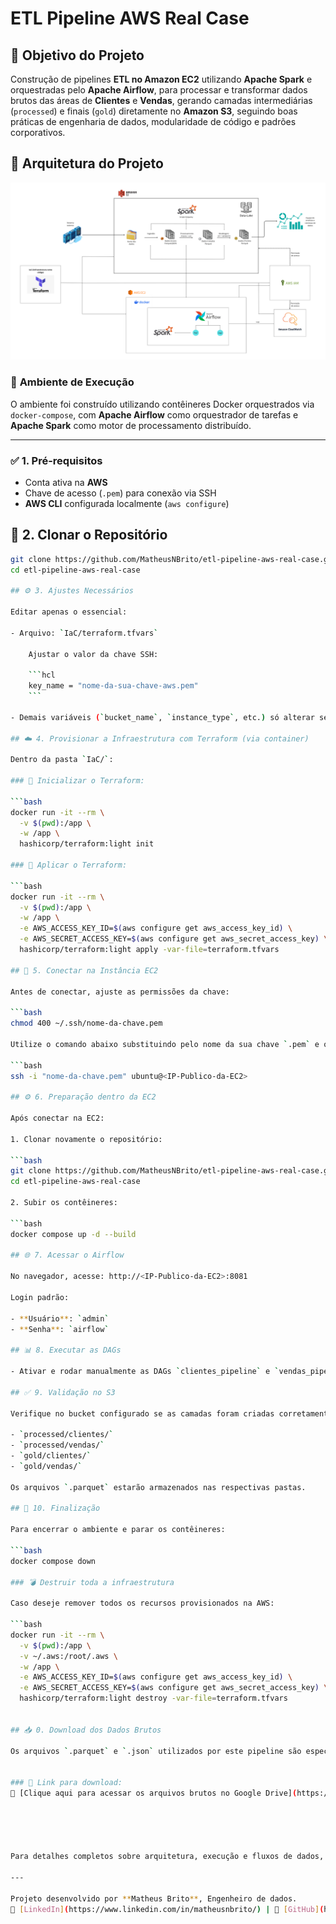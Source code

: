 # ETL Pipeline AWS Real Case 

## 🎯 Objetivo do Projeto

Construção de pipelines **ETL no Amazon EC2** utilizando **Apache Spark** e orquestradas pelo **Apache Airflow**, para processar e transformar dados brutos das áreas de **Clientes** e **Vendas**, gerando camadas intermediárias (`processed`) e finais (`gold`) diretamente no **Amazon S3**, seguindo boas práticas de engenharia de dados, modularidade de código e padrões corporativos.

## 🧩 Arquitetura do Projeto

![Arquitetura do Projeto](arquitetura.png)

### 🧪 **Ambiente de Execução**

O ambiente foi construído utilizando contêineres Docker orquestrados via `docker-compose`, com **Apache Airflow** como orquestrador de tarefas e **Apache Spark** como motor de processamento distribuído.

---

### ✅ 1. Pré-requisitos

- Conta ativa na **AWS**
- Chave de acesso (`.pem`) para conexão via SSH
- **AWS CLI** configurada localmente (`aws configure`)

## 🚀 2. Clonar o Repositório

```bash
git clone https://github.com/MatheusNBrito/etl-pipeline-aws-real-case.git
cd etl-pipeline-aws-real-case

## ⚙️ 3. Ajustes Necessários

Editar apenas o essencial:

- Arquivo: `IaC/terraform.tfvars`

    Ajustar o valor da chave SSH:

    ```hcl
    key_name = "nome-da-sua-chave-aws.pem"
    ```

- Demais variáveis (`bucket_name`, `instance_type`, etc.) só alterar se necessário.

## ☁️ 4. Provisionar a Infraestrutura com Terraform (via container)

Dentro da pasta `IaC/`:

### 🔹 Inicializar o Terraform:

```bash
docker run -it --rm \
  -v $(pwd):/app \
  -w /app \
  hashicorp/terraform:light init

### 🔹 Aplicar o Terraform:

```bash
docker run -it --rm \
  -v $(pwd):/app \
  -w /app \
  -e AWS_ACCESS_KEY_ID=$(aws configure get aws_access_key_id) \
  -e AWS_SECRET_ACCESS_KEY=$(aws configure get aws_secret_access_key) \
  hashicorp/terraform:light apply -var-file=terraform.tfvars

## 🔐 5. Conectar na Instância EC2

Antes de conectar, ajuste as permissões da chave:

```bash
chmod 400 ~/.ssh/nome-da-chave.pem

Utilize o comando abaixo substituindo pelo nome da sua chave `.pem` e o IP público da instância:

```bash
ssh -i "nome-da-chave.pem" ubuntu@<IP-Publico-da-EC2>

## ⚙️ 6. Preparação dentro da EC2

Após conectar na EC2:

1. Clonar novamente o repositório:

```bash
git clone https://github.com/MatheusNBrito/etl-pipeline-aws-real-case.git
cd etl-pipeline-aws-real-case

2. Subir os contêineres:

```bash
docker compose up -d --build

## 🌐 7. Acessar o Airflow

No navegador, acesse: http://<IP-Publico-da-EC2>:8081

Login padrão:

- **Usuário**: `admin`
- **Senha**: `airflow`

## 📊 8. Executar as DAGs

- Ativar e rodar manualmente as DAGs `clientes_pipeline` e `vendas_pipeline` pela interface do Airflow.

## ✅ 9. Validação no S3

Verifique no bucket configurado se as camadas foram criadas corretamente:

- `processed/clientes/`
- `processed/vendas/`
- `gold/clientes/`
- `gold/vendas/`

Os arquivos `.parquet` estarão armazenados nas respectivas pastas.

## 🛑 10. Finalização

Para encerrar o ambiente e parar os contêineres:

```bash
docker compose down

### 💣 Destruir toda a infraestrutura

Caso deseje remover todos os recursos provisionados na AWS:

```bash
docker run -it --rm \
  -v $(pwd):/app \
  -v ~/.aws:/root/.aws \
  -w /app \
  -e AWS_ACCESS_KEY_ID=$(aws configure get aws_access_key_id) \
  -e AWS_SECRET_ACCESS_KEY=$(aws configure get aws_secret_access_key) \
  hashicorp/terraform:light destroy -var-file=terraform.tfvars


## 📥 0. Download dos Dados Brutos

Os arquivos `.parquet` e `.json` utilizados por este pipeline são específicos e necessários para a execução correta do projeto. Por questões de tamanho, eles não estão neste repositório.


### 🔗 Link para download:
📁 [Clique aqui para acessar os arquivos brutos no Google Drive](https://drive.google.com/drive/folders/1ugcCETCJ2-zcX6oGHHbKXggrYiKRXmR7?usp=drive_link)





Para detalhes completos sobre arquitetura, execução e fluxos de dados, acesse a [Documentação Técnica Completa](https://pointed-growth-de1.notion.site/Documenta-o-T-cnica-Pipeline-de-Engenharia-de-Dados-123325ce8372807abd80ff81df657dfb?pvs=73).

---

Projeto desenvolvido por **Matheus Brito**, Engenheiro de dados. 
🔗 [LinkedIn](https://www.linkedin.com/in/matheusnbrito/) | 🔗 [GitHub](https://github.com/MatheusNBrito)